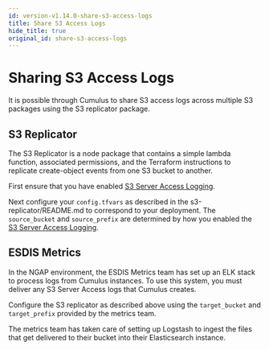 ```yaml
---
id: version-v1.14.0-share-s3-access-logs
title: Share S3 Access Logs
hide_title: true
original_id: share-s3-access-logs
---
```


# Sharing S3 Access Logs

It is possible through Cumulus to share S3 access logs across multiple S3 packages using the S3 replicator package.

## S3 Replicator

The S3 Replicator is a node package that contains a simple lambda function, associated permissions, and the Terraform instructions to replicate create-object events from one S3 bucket to another.

First ensure that you have enabled [S3 Server Access Logging](../deployment/server_access_logging).

Next configure your `config.tfvars` as described in the s3-replicator/README.md to correspond to your deployment.  The `source_bucket` and `source_prefix` are determined by how you enabled the [S3 Server Access Logging](../deployment/server_access_logging).

## ESDIS Metrics

In the NGAP environment, the ESDIS Metrics team has set up an ELK stack to process logs from Cumulus instances.  To use this system, you must deliver any S3 Server Access logs that Cumulus creates.

Configure the S3 replicator as described above using the `target_bucket` and `target_prefix` provided by the metrics team.

The metrics team has taken care of setting up Logstash to ingest the files that get delivered to their bucket into their Elasticsearch instance.